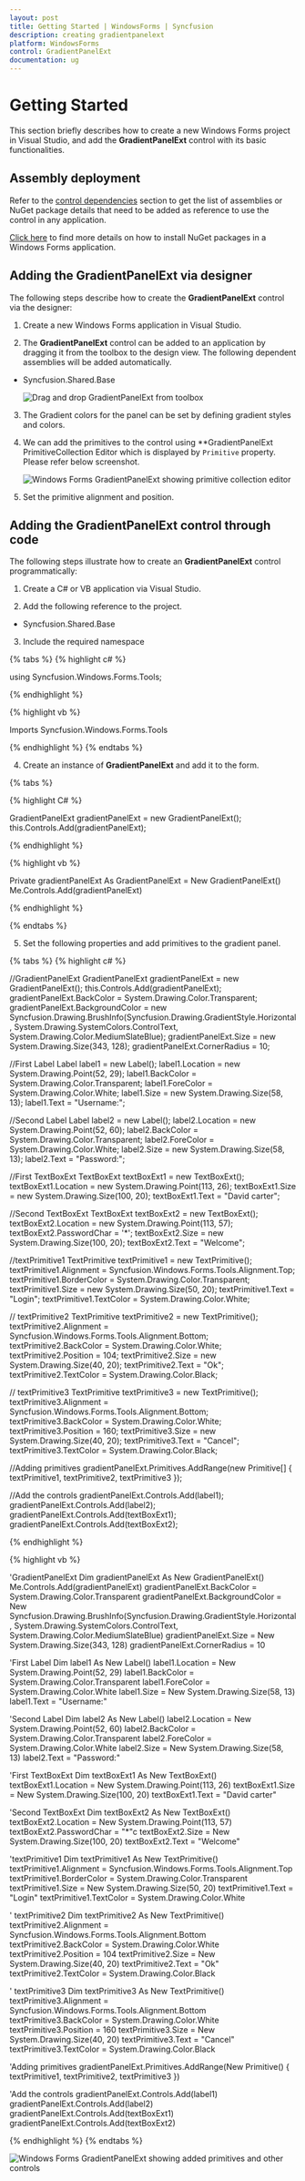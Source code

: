 ```yaml
---
layout: post
title: Getting Started | WindowsForms | Syncfusion
description: creating gradientpanelext
platform: WindowsForms
control: GradientPanelExt
documentation: ug
---
```

# Getting Started

This section briefly describes how to create a new Windows Forms project in Visual Studio, and add the **GradientPanelExt** control with its basic functionalities.

## Assembly deployment

Refer to the [control dependencies](https://help.syncfusion.com/windowsforms/control-dependencies#gradientpanelext) section to get the list of assemblies or NuGet package details that need to be added as reference to use the control in any application.

[Click here](https://help.syncfusion.com/windowsforms/nuget-packages) to find more details on how to install NuGet packages in a Windows Forms application.

## Adding the GradientPanelExt via designer

The following steps describe how to create the **GradientPanelExt** control via the designer:

1) Create a new Windows Forms application in Visual Studio.

2) The **GradientPanelExt** control can be added to an application by dragging it from the toolbox to the design view. The following dependent assemblies will be added automatically.

* Syncfusion.Shared.Base

   ![Drag and drop GradientPanelExt from toolbox](GradientPanelExt_images/Overview_img373.png)
 
3) The Gradient colors for the panel can be set by defining gradient styles and colors.

4) We can add the primitives to the control using **GradientPanelExt PrimitiveCollection Editor which is displayed by `Primitive` property. Please refer below screenshot.

   ![Windows Forms GradientPanelExt showing primitive collection editor](GradientPanelExt_images/Overview_img374.png)

5) Set the primitive alignment and position. 

## Adding the GradientPanelExt control through code

The following steps illustrate how to create an **GradientPanelExt** control programmatically:

1) Create a C# or VB application via Visual Studio.

2) Add the following reference to the project.

* Syncfusion.Shared.Base

3) Include the required namespace

{% tabs %}
{% highlight c# %}

using Syncfusion.Windows.Forms.Tools;

{% endhighlight %}

{% highlight vb %}

Imports Syncfusion.Windows.Forms.Tools

{% endhighlight %}
{% endtabs %}

4) Create an instance of **GradientPanelExt** and add it to the form. 

{% tabs %}

{% highlight C# %}

GradientPanelExt gradientPanelExt = new GradientPanelExt();
this.Controls.Add(gradientPanelExt);

{% endhighlight %}

{% highlight vb %}

Private gradientPanelExt As GradientPanelExt = New GradientPanelExt()
Me.Controls.Add(gradientPanelExt)

{% endhighlight %}

{% endtabs %}

5) Set the following properties and add primitives to the gradient panel.

{% tabs %}
{% highlight c# %}

//GradientPanelExt
GradientPanelExt gradientPanelExt = new GradientPanelExt();
this.Controls.Add(gradientPanelExt);
gradientPanelExt.BackColor = System.Drawing.Color.Transparent;
gradientPanelExt.BackgroundColor = new Syncfusion.Drawing.BrushInfo(Syncfusion.Drawing.GradientStyle.Horizontal, System.Drawing.SystemColors.ControlText, System.Drawing.Color.MediumSlateBlue);
gradientPanelExt.Size = new System.Drawing.Size(343, 128);
gradientPanelExt.CornerRadius = 10;

//First Label
Label label1 = new Label();
label1.Location = new System.Drawing.Point(52, 29);
label1.BackColor = System.Drawing.Color.Transparent;
label1.ForeColor = System.Drawing.Color.White;
label1.Size = new System.Drawing.Size(58, 13);
label1.Text = "Username:";

//Second Label
Label label2 = new Label();
label2.Location = new System.Drawing.Point(52, 60);
label2.BackColor = System.Drawing.Color.Transparent;
label2.ForeColor = System.Drawing.Color.White;
label2.Size = new System.Drawing.Size(58, 13);
label2.Text = "Password:";

//First TextBoxExt
TextBoxExt textBoxExt1 = new TextBoxExt();
textBoxExt1.Location = new System.Drawing.Point(113, 26);
textBoxExt1.Size = new System.Drawing.Size(100, 20);
textBoxExt1.Text = "David carter";

//Second TextBoxExt
TextBoxExt textBoxExt2 = new TextBoxExt();
textBoxExt2.Location = new System.Drawing.Point(113, 57);
textBoxExt2.PasswordChar = '*';
textBoxExt2.Size = new System.Drawing.Size(100, 20);
textBoxExt2.Text = "Welcome";

//textPrimitive1
TextPrimitive textPrimitive1 = new TextPrimitive();
textPrimitive1.Alignment = Syncfusion.Windows.Forms.Tools.Alignment.Top;
textPrimitive1.BorderColor = System.Drawing.Color.Transparent;
textPrimitive1.Size = new System.Drawing.Size(50, 20);
textPrimitive1.Text = "Login";
textPrimitive1.TextColor = System.Drawing.Color.White;

// textPrimitive2
TextPrimitive textPrimitive2 = new TextPrimitive();
textPrimitive2.Alignment = Syncfusion.Windows.Forms.Tools.Alignment.Bottom;
textPrimitive2.BackColor = System.Drawing.Color.White;
textPrimitive2.Position = 104;
textPrimitive2.Size = new System.Drawing.Size(40, 20);
textPrimitive2.Text = "Ok";
textPrimitive2.TextColor = System.Drawing.Color.Black;
            
// textPrimitive3
TextPrimitive textPrimitive3 = new TextPrimitive();
textPrimitive3.Alignment = Syncfusion.Windows.Forms.Tools.Alignment.Bottom;
textPrimitive3.BackColor = System.Drawing.Color.White;
textPrimitive3.Position = 160;
textPrimitive3.Size = new System.Drawing.Size(40, 20);
textPrimitive3.Text = "Cancel";
textPrimitive3.TextColor = System.Drawing.Color.Black;

//Adding primitives
gradientPanelExt.Primitives.AddRange(new Primitive[] { textPrimitive1, textPrimitive2, textPrimitive3 });

//Add the controls
gradientPanelExt.Controls.Add(label1);
gradientPanelExt.Controls.Add(label2);
gradientPanelExt.Controls.Add(textBoxExt1);
gradientPanelExt.Controls.Add(textBoxExt2);

{% endhighlight %}

{% highlight vb %}

'GradientPanelExt
Dim gradientPanelExt As New GradientPanelExt()
Me.Controls.Add(gradientPanelExt)
gradientPanelExt.BackColor = System.Drawing.Color.Transparent
gradientPanelExt.BackgroundColor = New Syncfusion.Drawing.BrushInfo(Syncfusion.Drawing.GradientStyle.Horizontal, System.Drawing.SystemColors.ControlText, System.Drawing.Color.MediumSlateBlue)
gradientPanelExt.Size = New System.Drawing.Size(343, 128)
gradientPanelExt.CornerRadius = 10

'First Label
Dim label1 As New Label()
label1.Location = New System.Drawing.Point(52, 29)
label1.BackColor = System.Drawing.Color.Transparent
label1.ForeColor = System.Drawing.Color.White
label1.Size = New System.Drawing.Size(58, 13)
label1.Text = "Username:"

'Second Label
Dim label2 As New Label()
label2.Location = New System.Drawing.Point(52, 60)
label2.BackColor = System.Drawing.Color.Transparent
label2.ForeColor = System.Drawing.Color.White
label2.Size = New System.Drawing.Size(58, 13)
label2.Text = "Password:"

'First TextBoxExt
Dim textBoxExt1 As New TextBoxExt()
textBoxExt1.Location = New System.Drawing.Point(113, 26)
textBoxExt1.Size = New System.Drawing.Size(100, 20)
textBoxExt1.Text = "David carter"

'Second TextBoxExt
Dim textBoxExt2 As New TextBoxExt()
textBoxExt2.Location = New System.Drawing.Point(113, 57)
textBoxExt2.PasswordChar = "*"c
textBoxExt2.Size = New System.Drawing.Size(100, 20)
textBoxExt2.Text = "Welcome"

'textPrimitive1
Dim textPrimitive1 As New TextPrimitive()
textPrimitive1.Alignment = Syncfusion.Windows.Forms.Tools.Alignment.Top
textPrimitive1.BorderColor = System.Drawing.Color.Transparent
textPrimitive1.Size = New System.Drawing.Size(50, 20)
textPrimitive1.Text = "Login"
textPrimitive1.TextColor = System.Drawing.Color.White

' textPrimitive2
Dim textPrimitive2 As New TextPrimitive()
textPrimitive2.Alignment = Syncfusion.Windows.Forms.Tools.Alignment.Bottom
textPrimitive2.BackColor = System.Drawing.Color.White
textPrimitive2.Position = 104
textPrimitive2.Size = New System.Drawing.Size(40, 20)
textPrimitive2.Text = "Ok"
textPrimitive2.TextColor = System.Drawing.Color.Black

' textPrimitive3
Dim textPrimitive3 As New TextPrimitive()
textPrimitive3.Alignment = Syncfusion.Windows.Forms.Tools.Alignment.Bottom
textPrimitive3.BackColor = System.Drawing.Color.White
textPrimitive3.Position = 160
textPrimitive3.Size = New System.Drawing.Size(40, 20)
textPrimitive3.Text = "Cancel"
textPrimitive3.TextColor = System.Drawing.Color.Black

'Adding primitives
gradientPanelExt.Primitives.AddRange(New Primitive() { textPrimitive1, textPrimitive2, textPrimitive3 })

'Add the controls
gradientPanelExt.Controls.Add(label1)
gradientPanelExt.Controls.Add(label2)
gradientPanelExt.Controls.Add(textBoxExt1)
gradientPanelExt.Controls.Add(textBoxExt2)

{% endhighlight %}
{% endtabs %}
 
![Windows Forms GradientPanelExt showing added primitives and other controls](GradientPanelExt_images\GradientPanelExt_addcontrols.png)

